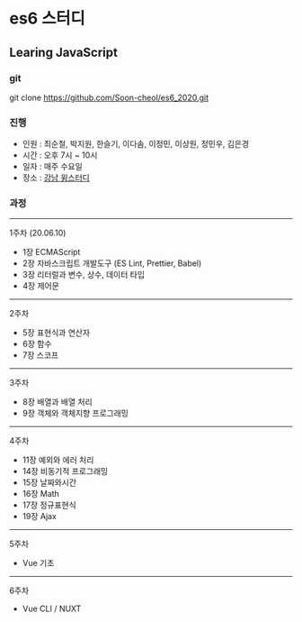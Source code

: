 # es6 스터디

## Learing JavaScript

### git

git clone https://github.com/Soon-cheol/es6_2020.git

### 진행

- 인원 : 최순철, 박지원, 한슬기, 이다솜, 이정민, 이상원, 정민우, 김은경
- 시간 : 오후 7시 ~ 10시
- 일자 : 매주 수요일
- 장소 : <a href="https://spacecloud.kr/space/3476" target="_blank">강남 윙스터디</a>

### 과정

---

1주차 (20.06.10)

- 1장 ECMAScript
- 2장 자바스크립트 개발도구 (ES Lint, Prettier, Babel)
- 3장 리터럴과 변수, 상수, 데이터 타입
- 4장 제어문

---

2주차

- 5장 표현식과 연산자
- 6장 함수
- 7장 스코프

---

3주차

- 8장 배열과 배열 처리
- 9장 객체와 객체지향 프로그래밍

---

4주차

- 11장 예외와 에러 처리
- 14장 비동기적 프로그래밍
- 15장 날짜와시간
- 16장 Math
- 17장 정규표현식
- 19장 Ajax

---

5주차

- Vue 기초

---

6주차

- Vue CLI / NUXT

